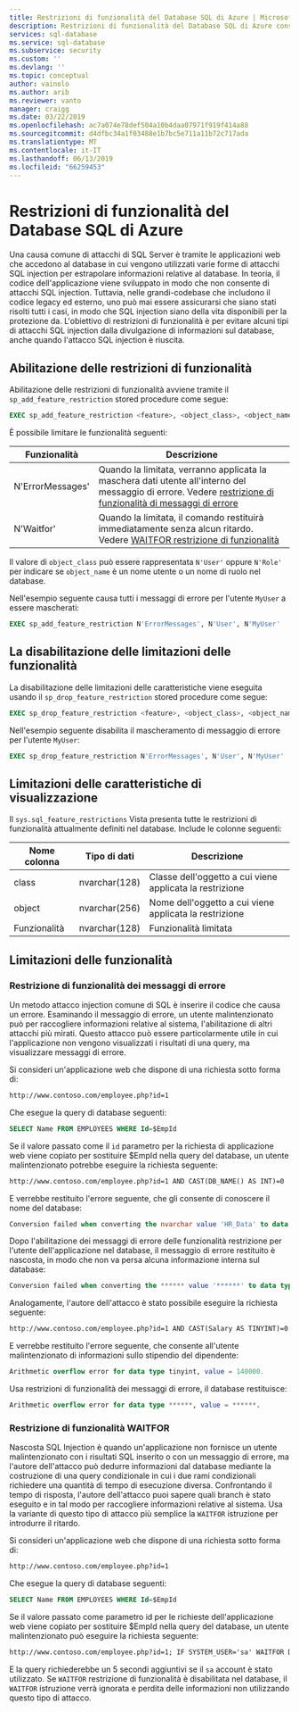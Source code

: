 ```yaml
---
title: Restrizioni di funzionalità del Database SQL di Azure | Microsoft Docs
description: Restrizioni di funzionalità del Database SQL di Azure consente di migliorare la sicurezza del database da limitare le funzionalità del database che possono essere dagli utenti malintenzionati per accedere alle informazioni in essi contenuti.
services: sql-database
ms.service: sql-database
ms.subservice: security
ms.custom: ''
ms.devlang: ''
ms.topic: conceptual
author: vainolo
ms.author: arib
ms.reviewer: vanto
manager: craigg
ms.date: 03/22/2019
ms.openlocfilehash: ac7a074e78def504a10b4daa07971f919f414a88
ms.sourcegitcommit: d4dfbc34a1f03488e1b7bc5e711a11b72c717ada
ms.translationtype: MT
ms.contentlocale: it-IT
ms.lasthandoff: 06/13/2019
ms.locfileid: "66259453"
---
```

# <a name="azure-sql-database-feature-restrictions"></a>Restrizioni di funzionalità del Database SQL di Azure

Una causa comune di attacchi di SQL Server è tramite le applicazioni web che accedono al database in cui vengono utilizzati varie forme di attacchi SQL injection per estrapolare informazioni relative al database.  In teoria, il codice dell'applicazione viene sviluppato in modo che non consente di attacchi SQL injection.  Tuttavia, nelle grandi-codebase che includono il codice legacy ed esterno, uno può mai essere assicurarsi che siano stati risolti tutti i casi, in modo che SQL injection siano della vita disponibili per la protezione da.  L'obiettivo di restrizioni di funzionalità è per evitare alcuni tipi di attacchi SQL injection dalla divulgazione di informazioni sul database, anche quando l'attacco SQL injection è riuscita.

## <a name="enabling-feature-restrictions"></a>Abilitazione delle restrizioni di funzionalità

Abilitazione delle restrizioni di funzionalità avviene tramite il `sp_add_feature_restriction` stored procedure come segue:

```sql
EXEC sp_add_feature_restriction <feature>, <object_class>, <object_name>
```

È possibile limitare le funzionalità seguenti:

| Funzionalità          | Descrizione |
|------------------|-------------|
| N'ErrorMessages' | Quando la limitata, verranno applicata la maschera dati utente all'interno del messaggio di errore. Vedere [restrizione di funzionalità di messaggi di errore](#error-messages-feature-restriction) |
| N'Waitfor'       | Quando la limitata, il comando restituirà immediatamente senza alcun ritardo. Vedere [WAITFOR restrizione di funzionalità](#waitfor-feature-restriction) |

Il valore di `object_class` può essere rappresentata `N'User'` oppure `N'Role'` per indicare se `object_name` è un nome utente o un nome di ruolo nel database.

Nell'esempio seguente causa tutti i messaggi di errore per l'utente `MyUser` a essere mascherati:

```sql
EXEC sp_add_feature_restriction N'ErrorMessages', N'User', N'MyUser'
```

## <a name="disabling-feature-restrictions"></a>La disabilitazione delle limitazioni delle funzionalità

La disabilitazione delle limitazioni delle caratteristiche viene eseguita usando il `sp_drop_feature_restriction` stored procedure come segue:

```sql
EXEC sp_drop_feature_restriction <feature>, <object_class>, <object_name>
```

Nell'esempio seguente disabilita il mascheramento di messaggio di errore per l'utente `MyUser`:

```sql
EXEC sp_drop_feature_restriction N'ErrorMessages', N'User', N'MyUser'
```

## <a name="viewing-feature-restrictions"></a>Limitazioni delle caratteristiche di visualizzazione

Il `sys.sql_feature_restrictions` Vista presenta tutte le restrizioni di funzionalità attualmente definiti nel database. Include le colonne seguenti:

| Nome colonna | Tipo di dati | Descrizione |
|-------------|-----------|-------------|
| class       | nvarchar(128) | Classe dell'oggetto a cui viene applicata la restrizione |
| object      | nvarchar(256) | Nome dell'oggetto a cui viene applicata la restrizione |
| Funzionalità     | nvarchar(128) | Funzionalità limitata |

## <a name="feature-restrictions"></a>Limitazioni delle funzionalità

### <a name="error-messages-feature-restriction"></a>Restrizione di funzionalità dei messaggi di errore

Un metodo attacco injection comune di SQL è inserire il codice che causa un errore.  Esaminando il messaggio di errore, un utente malintenzionato può per raccogliere informazioni relative al sistema, l'abilitazione di altri attacchi più mirati.  Questo attacco può essere particolarmente utile in cui l'applicazione non vengono visualizzati i risultati di una query, ma visualizzare messaggi di errore.

Si consideri un'applicazione web che dispone di una richiesta sotto forma di:

```html
http://www.contoso.com/employee.php?id=1
```

Che esegue la query di database seguenti:

```sql
SELECT Name FROM EMPLOYEES WHERE Id=$EmpId
```

Se il valore passato come il `id` parametro per la richiesta di applicazione web viene copiato per sostituire $EmpId nella query del database, un utente malintenzionato potrebbe eseguire la richiesta seguente:

```html
http://www.contoso.com/employee.php?id=1 AND CAST(DB_NAME() AS INT)=0
```

E verrebbe restituito l'errore seguente, che gli consente di conoscere il nome del database:

```sql
Conversion failed when converting the nvarchar value 'HR_Data' to data type int.
```

Dopo l'abilitazione dei messaggi di errore delle funzionalità restrizione per l'utente dell'applicazione nel database, il messaggio di errore restituito è nascosta, in modo che non va persa alcuna informazione interna sul database:

```sql
Conversion failed when converting the ****** value '******' to data type ******.
```

Analogamente, l'autore dell'attacco è stato possibile eseguire la richiesta seguente:

```html
http://www.contoso.com/employee.php?id=1 AND CAST(Salary AS TINYINT)=0
```

E verrebbe restituito l'errore seguente, che consente all'utente malintenzionato di informazioni sullo stipendio del dipendente:

```sql
Arithmetic overflow error for data type tinyint, value = 140000.
```

Usa restrizioni di funzionalità dei messaggi di errore, il database restituisce:

```sql
Arithmetic overflow error for data type ******, value = ******.
```

### <a name="waitfor-feature-restriction"></a>Restrizione di funzionalità WAITFOR

Nascosta SQL Injection è quando un'applicazione non fornisce un utente malintenzionato con i risultati SQL inserito o con un messaggio di errore, ma l'autore dell'attacco può dedurre informazioni dal database mediante la costruzione di una query condizionale in cui i due rami condizionali richiedere una quantità di tempo di esecuzione diversa. Confrontando il tempo di risposta, l'autore dell'attacco puoi sapere quali branch è stato eseguito e in tal modo per raccogliere informazioni relative al sistema. Usa la variante di questo tipo di attacco più semplice la `WAITFOR` istruzione per introdurre il ritardo.

Si consideri un'applicazione web che dispone di una richiesta sotto forma di:

```html
http://www.contoso.com/employee.php?id=1
```

Che esegue la query di database seguenti:

```sql
SELECT Name FROM EMPLOYEES WHERE Id=$EmpId
```

Se il valore passato come parametro id per le richieste dell'applicazione web viene copiato per sostituire $EmpId nella query del database, un utente malintenzionato può eseguire la richiesta seguente:

```html
http://www.contoso.com/employee.php?id=1; IF SYSTEM_USER='sa' WAITFOR DELAY '00:00:05'
```

E la query richiederebbe un 5 secondi aggiuntivi se il `sa` account è stato utilizzato. Se `WAITFOR` restrizione di funzionalità è disabilitata nel database, il `WAITFOR` istruzione verrà ignorata e perdita delle informazioni non utilizzando questo tipo di attacco.